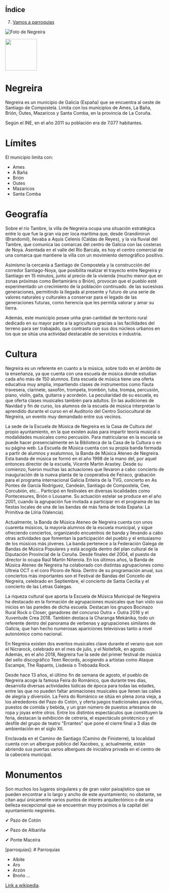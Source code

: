 ## Índice
7. [Vamos a parroquias](#parroquias)

![Foto de Negreira](https://upload.wikimedia.org/wikipedia/commons/thumb/3/38/Negreira.svg/331px-Negreira.svg.png)

<img src="https://upload.wikimedia.org/wikipedia/commons/thumb/3/38/Negreira.svg/331px-Negreira.svg.png" width="100px" />
  
# Negreira
 
Negreira es un municipio de Galicia (España) que se encuentra al oeste de Santiago de Compostela.
Limita con los municipios de Ames, La Baña, Brión, Outes, Mazaricos y Santa Comba, en la
provincia de La Coruña.

Según el INE, en el año 2011 su población era de 7.077 habitantes.

# Límites

El municipio limita con:

 * Ames
 * A Baña
 * Brión
 * Outes
 * Mazaricos
 * Santa Comba

# Geografía

Sobre el río Tambre, la villa de Negreira ocupa una situación estratégica entre lo que fue la gran vía
per loca marítima que, desde Grandimirun (Brandomil), llevaba a Aquis Celenis (Caldas de Reyes), y
la vía fluvial del Tambre, que comunica las comarcas del centro de Galicia con las costeras de Noya.
Asentada en el valle del Río Barcala, es hoy el centro comercial de una comarca que mantiene la
villa con un movimiento demográfico positivo.

Asimismo la cercanía a Santiago de Compostela y la construcción del corredor Santiago-Noya, que
posibilita realizar el trayecto entre Negreira y Santiago en 15 minutos, junto al precio de la vivienda
(mucho menor que en zonas próximas como Bertamiráns o Brión), provocan que el pueblo esté
experimentado un crecimiento de la población continuado. de las sucesivas generaciones,
permitindo la llegada al presente y futuro de una serie de valores naturales y culturales a conservar
para el legado de las generaciones futuras, como herencia que les permita valorar y amar su tierra.

Además, este municipio posee unha gran cantidad de territorio rural dedicado en su mayor parte a
la agricultura gracias a las facilidades del terreno para ser trabajado, que contrasta con sus dos
núcleos urbanos en los que se sitúa una actividad destacable de servicios e industria.

# Cultura

Negreira es un referente en cuanto a la música, sobre todo en el ámbito de la enseñanza, ya que
cuenta con una escuela de música donde estudian cada año más de 150 alumnos. Esta escuela de
música tiene una oferta educativa muy amplia, impartiendo clases de instrumentos como flauta
travesera, clarinete, saxofón, trompeta, trombón, tuba, trompa, percusión, piano, violín, gaita,
guitarra y acordeón. La peculiaridad de su escuela, es que oferta clases musicales también para
adultos. En las audiciones de Navidad y fin de curso, los alumnos de la escuela de música
interpretan lo aprendido durante el curso en el Auditorio del Centro Sociocultural de Negreira, un
evento muy demandado entre sus vecinos.

La sede de la Escuela de Música de Negreira es la Casa de Cultura del propio ayuntamiento, en la
que existen aulas para impartir teoría musical o modalidades musicales como percusión. Para
matricularse en la escuela se puede hacer presencialmente en la Biblioteca de la Casa de la Cultura
o en su página web. La Escuela de Música cuenta con su propia banda formada a partir de alumnos
y exalumnos, la Banda de Música Ateneo de Negreira. Esta banda de música se formó en el año
1998 de la mano del, por aquel entonces director de la escuela, Vicente Martín Arastey. Desde su
comienzo, fueron muchas las actuaciones que llevaron a cabo: concierto de inauguración de la
nueva planta de la cooperativa de Feiraco, grabación para el programa internacional Galicia Enteira
de la TVG, concierto en As Pontes de García Rodríguez, Candeán, Santiago de Compostela, Cee,
Corcubión, etc... Participó en festivales en diversas localidades como Pontecesures, Brión o
Lousame. Su actuación estelar se produce en el año 2001, cuando la agrupación fue invitada a
participar en el programa de las fiestas locales de una de las bandas de más fama de toda España:
La Primitiva de Llíria (Valencia).

Actualmente, la Banda de Música Ateneo de Negreira cuenta con unos cuarenta músicos, la
mayoría alumnos de la escuela municipal, y sigue ofreciendo conciertos, organizando encuentros
de banda y llevando a cabo otras actividades que fomentan la participación del pueblo y el
entusiasmo de los músicos más jóvenes. La banda pertenece a la Federación Galega de Bandas de
Música Populares y está acogida dentro del plan cultural de la Diputación Provincial de la Coruña.
Desde finales del 2004, el puesto de director lo ocupa Raúl Martín Niñerola. En los últimos años, la
Banda de Música Ateneo de Negreira ha colaborado con distintas agrupaciones como Ultreia OCT o
el coro Picoro de Noia. Dentro de su programación anual, sus conciertos más importantes son el
Festival de Bandas del Concello de Negreira, celebrado en Septiembre, el concierto de Santa Cecilia
y el concierto de las Letras Galegas.

La riqueza cultural que aporta la Escuela de Música Municipal de Negreira ha destacado en la
formación de agrupaciones musicales que han visto sus inicios en las paredes de dicha escuela.
Destacan los grupos Bocinazo Rural Rock o Closer, ganadores del concurso Outra + Outra 2016 y el
Xuventude Crea 2018. También destaca la Charanga Mekánika, todo un referente dentro del
panorama de verbenas y agrupaciones similares de Galicia, que han hecho numerosas apariciones
televisivas tanto a nivel autonómico como nacional.

En Negreira existen dos eventos musicales clave durante el verano que son el Nicrarock, celebrado
en el mes de julio, y el Noitefolk, en agosto. Además, en el año 2018, Negreira fue la sede del
primer festival de música del sello discográfico Teen Records, acogiendo a artistas como Ataque
Escampe, The Rapants, Lisdexia o Treboada Rock.

Desde hace 13 años, el último fin de semana de agosto, el pueblo de Negreira acoge la famosa
Feira do Románico, que durante tres días, desarrolla diversas actividades lúdicas de época para
todas las edades, entre las que no pueden faltar animaciones musicales que llenen las calles de
alegría y diversión. La Feira do Románico se sitúa en plena zona vieja, a los alrededores del Pazo do
Cotón, y oferta juegos tradicionales para niños, puestos de comida y bebida, y un gran número de
puestos artesanos de ropa y joyas entre otros. Entre los distintos espectáculos que constituyen la
feria, destacan la exhibición de cetrería, el espectáculo pirotécnico y el desfile del grupo de teatro
"Errantes" que pone el cierre final a 3 días de ambientación en el siglo XII.

Enclavada en el Camino de Santiago (Camino de Finisterre), la localidad cuenta con un albergue
público del Xacobeo, y, actualmente, están abriendo sus puertas varios albergues de iniciativa
privada en el centro de la cabecera municipal.

# Monumentos

Son muchos los lugares singulares y de gran valor paisajístico que se pueden encontrar a lo largo y
ancho de este ayuntamiento; no obstante, se citan aquí únicamente varios puntos de interés
arquitectónico o de una belleza excepcional que se encuentran muy próximos a la capital del
ayuntamiento negreirés.

✔ Pazo de Cotón

✔ Pazo de Albariña

✔ Ponte Maceira

[parroquias]: # Parroquias

* Albite
* Aro
* Arzón
* Broño
...

[Link a wikipedia](https://es.wikipedia.org/wiki/Negreira).
